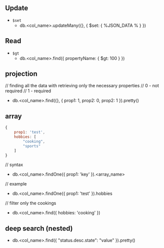 ## Update

- `$set`
  - db.<col_name>.updateMany({}, { $set: { %JSON_DATA % } })

## Read

- `$gt`
  - db.<col_name>.find({ propertyName: { $gt: 100 } })

## projection

// finding all the data with retrieving only the necessary properties
// 0 - not required
// 1 - required

- db.<col_name>.find({}, { prop1: 1, prop2: 0, prop2: 1 }).pretty()

## array

```js
{
    prop1: 'test',
    hobbies: [
        "cooking",
        "sports"
    ]
}
```

// syntax
- db.<col_name>.findOne({ prop1: 'key' }).<array_name>

// example
- db.<col_name>.findOne({ prop1: 'test' }).hobbies

// filter only the cookings
- db.<col_name>.find({ hobbies: 'cooking' })

## deep search (nested)

- db.<col_name>.find({ "status.desc.state": "value" }).pretty()